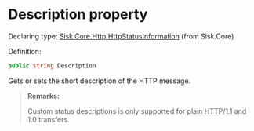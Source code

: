 <!--

Copyrights 2023 Sisk Framework - CypherPotato
Published under MIT license

!!! DO NOT EDIT THIS FILE !!!
This file was generated by a tool in the Sisk package. To edit the information in this documentation,
edit the XML documentation present in the Sisk source code.

-->


# Description property

Declaring type: [Sisk.Core.Http.HttpStatusInformation](/spec/Sisk.Core.Http.HttpStatusInformation.md) (from Sisk.Core)


Definition:

```cs
public string Description
```

Gets or sets the short description of the HTTP message.

> **Remarks:**
>
> Custom status descriptions is only supported for plain HTTP/1.1 and 1.0 transfers.
